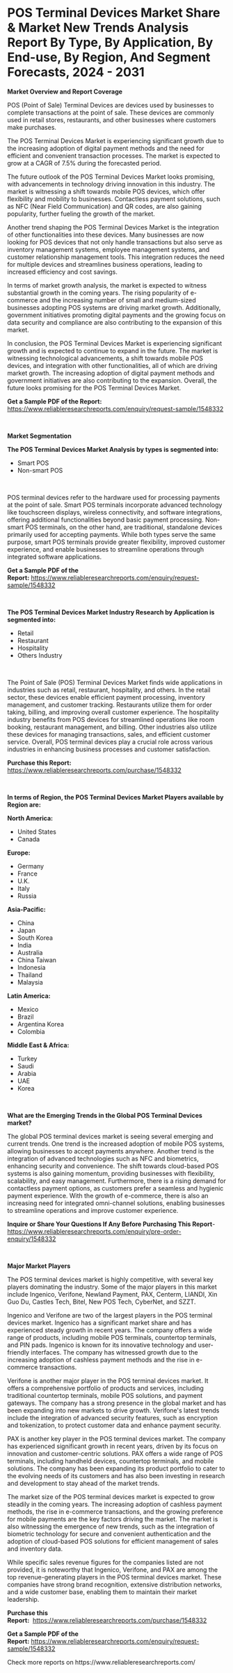 <p><h1>POS Terminal Devices Market Share & Market New Trends Analysis Report By Type, By Application, By End-use, By Region, And Segment Forecasts, 2024 - 2031</h1></p><p><strong>Market Overview and Report Coverage</strong></p>
<p><p>POS (Point of Sale) Terminal Devices are devices used by businesses to complete transactions at the point of sale. These devices are commonly used in retail stores, restaurants, and other businesses where customers make purchases.</p><p>The POS Terminal Devices Market is experiencing significant growth due to the increasing adoption of digital payment methods and the need for efficient and convenient transaction processes. The market is expected to grow at a CAGR of 7.5% during the forecasted period.</p><p>The future outlook of the POS Terminal Devices Market looks promising, with advancements in technology driving innovation in this industry. The market is witnessing a shift towards mobile POS devices, which offer flexibility and mobility to businesses. Contactless payment solutions, such as NFC (Near Field Communication) and QR codes, are also gaining popularity, further fueling the growth of the market.</p><p>Another trend shaping the POS Terminal Devices Market is the integration of other functionalities into these devices. Many businesses are now looking for POS devices that not only handle transactions but also serve as inventory management systems, employee management systems, and customer relationship management tools. This integration reduces the need for multiple devices and streamlines business operations, leading to increased efficiency and cost savings.</p><p>In terms of market growth analysis, the market is expected to witness substantial growth in the coming years. The rising popularity of e-commerce and the increasing number of small and medium-sized businesses adopting POS systems are driving market growth. Additionally, government initiatives promoting digital payments and the growing focus on data security and compliance are also contributing to the expansion of this market.</p><p>In conclusion, the POS Terminal Devices Market is experiencing significant growth and is expected to continue to expand in the future. The market is witnessing technological advancements, a shift towards mobile POS devices, and integration with other functionalities, all of which are driving market growth. The increasing adoption of digital payment methods and government initiatives are also contributing to the expansion. Overall, the future looks promising for the POS Terminal Devices Market.</p></p>
<p><strong>Get a Sample PDF of the Report:</strong> <a href="https://www.reliableresearchreports.com/enquiry/request-sample/1548332">https://www.reliableresearchreports.com/enquiry/request-sample/1548332</a></p>
<p>&nbsp;</p>
<p><strong>Market Segmentation</strong></p>
<p><strong>The POS Terminal Devices Market Analysis by types is segmented into:</strong></p>
<p><ul><li>Smart POS</li><li>Non-smart POS</li></ul></p>
<p>&nbsp;</p>
<p><p>POS terminal devices refer to the hardware used for processing payments at the point of sale. Smart POS terminals incorporate advanced technology like touchscreen displays, wireless connectivity, and software integrations, offering additional functionalities beyond basic payment processing. Non-smart POS terminals, on the other hand, are traditional, standalone devices primarily used for accepting payments. While both types serve the same purpose, smart POS terminals provide greater flexibility, improved customer experience, and enable businesses to streamline operations through integrated software applications.</p></p>
<p><strong>Get a Sample PDF of the Report:</strong>&nbsp;<a href="https://www.reliableresearchreports.com/enquiry/request-sample/1548332">https://www.reliableresearchreports.com/enquiry/request-sample/1548332</a></p>
<p>&nbsp;</p>
<p><strong>The POS Terminal Devices Market Industry Research by Application is segmented into:</strong></p>
<p><ul><li>Retail</li><li>Restaurant</li><li>Hospitality</li><li>Others Industry</li></ul></p>
<p>&nbsp;</p>
<p><p>The Point of Sale (POS) Terminal Devices Market finds wide applications in industries such as retail, restaurant, hospitality, and others. In the retail sector, these devices enable efficient payment processing, inventory management, and customer tracking. Restaurants utilize them for order taking, billing, and improving overall customer experience. The hospitality industry benefits from POS devices for streamlined operations like room booking, restaurant management, and billing. Other industries also utilize these devices for managing transactions, sales, and efficient customer service. Overall, POS terminal devices play a crucial role across various industries in enhancing business processes and customer satisfaction.</p></p>
<p><strong>Purchase this Report:</strong>&nbsp; <a href="https://www.reliableresearchreports.com/purchase/1548332">https://www.reliableresearchreports.com/purchase/1548332</a></p>
<p>&nbsp;</p>
<p><strong>In terms of Region, the POS Terminal Devices Market Players available by Region are:</strong></p>
<p>
    <p> <strong> North America: </strong>
        <ul>
            <li>United States</li>
            <li>Canada</li>
        </ul>
        </p> 
    <p> <strong> Europe: </strong>
        <ul>
            <li>Germany</li>
            <li>France</li>
            <li>U.K.</li>
            <li>Italy</li>
            <li>Russia</li>
        </ul>
        </p> 
    <p> <strong> Asia-Pacific: </strong>
        <ul>
            <li>China</li>
            <li>Japan</li>
            <li>South Korea</li>
            <li>India</li>
            <li>Australia</li>
            <li>China Taiwan</li>
            <li>Indonesia</li>
            <li>Thailand</li>
            <li>Malaysia</li>
        </ul>
        </p> 
    <p> <strong> Latin America: </strong>
        <ul>
            <li>Mexico</li>
            <li>Brazil</li>
            <li>Argentina Korea</li>
            <li>Colombia</li>
        </ul>
        </p> 
    <p> <strong> Middle East & Africa: </strong>
        <ul>
            <li>Turkey</li>
            <li>Saudi</li>
            <li>Arabia</li>
            <li>UAE</li>
            <li>Korea</li>
        </ul>
    </p>
    </p>
<p>&nbsp;</p>
<p><strong>What are the Emerging Trends in the Global POS Terminal Devices market?</strong></p>
<p><p>The global POS terminal devices market is seeing several emerging and current trends. One trend is the increased adoption of mobile POS systems, allowing businesses to accept payments anywhere. Another trend is the integration of advanced technologies such as NFC and biometrics, enhancing security and convenience. The shift towards cloud-based POS systems is also gaining momentum, providing businesses with flexibility, scalability, and easy management. Furthermore, there is a rising demand for contactless payment options, as customers prefer a seamless and hygienic payment experience. With the growth of e-commerce, there is also an increasing need for integrated omni-channel solutions, enabling businesses to streamline operations and improve customer experience.</p></p>
<p><strong>Inquire or Share Your Questions If Any Before Purchasing This Report</strong>- <a href="https://www.reliableresearchreports.com/enquiry/pre-order-enquiry/1548332">https://www.reliableresearchreports.com/enquiry/pre-order-enquiry/1548332</a></p>
<p>&nbsp;</p>
<p><strong>Major Market Players</strong></p>
<p><p>The POS terminal devices market is highly competitive, with several key players dominating the industry. Some of the major players in this market include Ingenico, Verifone, Newland Payment, PAX, Centerm, LIANDI, Xin Guo Du, Castles Tech, Bitel, New POS Tech, CyberNet, and SZZT. </p><p>Ingenico and Verifone are two of the largest players in the POS terminal devices market. Ingenico has a significant market share and has experienced steady growth in recent years. The company offers a wide range of products, including mobile POS terminals, countertop terminals, and PIN pads. Ingenico is known for its innovative technology and user-friendly interfaces. The company has witnessed growth due to the increasing adoption of cashless payment methods and the rise in e-commerce transactions. </p><p>Verifone is another major player in the POS terminal devices market. It offers a comprehensive portfolio of products and services, including traditional countertop terminals, mobile POS solutions, and payment gateways. The company has a strong presence in the global market and has been expanding into new markets to drive growth. Verifone's latest trends include the integration of advanced security features, such as encryption and tokenization, to protect customer data and enhance payment security.</p><p>PAX is another key player in the POS terminal devices market. The company has experienced significant growth in recent years, driven by its focus on innovation and customer-centric solutions. PAX offers a wide range of POS terminals, including handheld devices, countertop terminals, and mobile solutions. The company has been expanding its product portfolio to cater to the evolving needs of its customers and has also been investing in research and development to stay ahead of the market trends.</p><p>The market size of the POS terminal devices market is expected to grow steadily in the coming years. The increasing adoption of cashless payment methods, the rise in e-commerce transactions, and the growing preference for mobile payments are the key factors driving the market. The market is also witnessing the emergence of new trends, such as the integration of biometric technology for secure and convenient authentication and the adoption of cloud-based POS solutions for efficient management of sales and inventory data.</p><p>While specific sales revenue figures for the companies listed are not provided, it is noteworthy that Ingenico, Verifone, and PAX are among the top revenue-generating players in the POS terminal devices market. These companies have strong brand recognition, extensive distribution networks, and a wide customer base, enabling them to maintain their market leadership.</p></p>
<p><strong>Purchase this Report:</strong>&nbsp;&nbsp;<a href="https://www.reliableresearchreports.com/purchase/1548332">https://www.reliableresearchreports.com/purchase/1548332</a></p>
<p></p>
<p><strong>Get a Sample PDF of the Report:</strong>&nbsp;<a href="https://www.reliableresearchreports.com/enquiry/request-sample/1548332">https://www.reliableresearchreports.com/enquiry/request-sample/1548332</a></p>
<p>Check more reports on https://www.reliableresearchreports.com/</p>